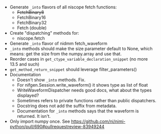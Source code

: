 * Generate `_into` flavors of all niscope fetch functions:
    * ~~FetchBinary8~~
    * FetchBinary16
    * FetchBinary32
    * Fetch (double)
* Create "dispatching" methods for:
    * niscope.fetch
* Generate `_into` flavor of nidmm fetch_waveform
* `_into` methods should make the size parameter default to None, which means: get the size from the numpy.array and use that.
* Reorder cases in `get_ctype_variable_declaration_snippet` (no more 13.5 and such)
* `get_method_return_snippet` should leverage filter_parameters()
* Documentation
    * Doesn't show `_into` methods. Fix.
    * For nifgen.Session.write_waveform() it shows type as list of float
    * WriteWaveformDispatcher needs good docs, what about the types displayed?
    * Sometimes refers to private functions rather than public dispatchers.
    * Docstring does not add the suffix from metadata.
    * Documentation for `_into` methods says that the waveform is returned. It isn't.
* Only import numpy once. See https://github.com/ni/nimi-python/pull/690#pullrequestreview-83949244

